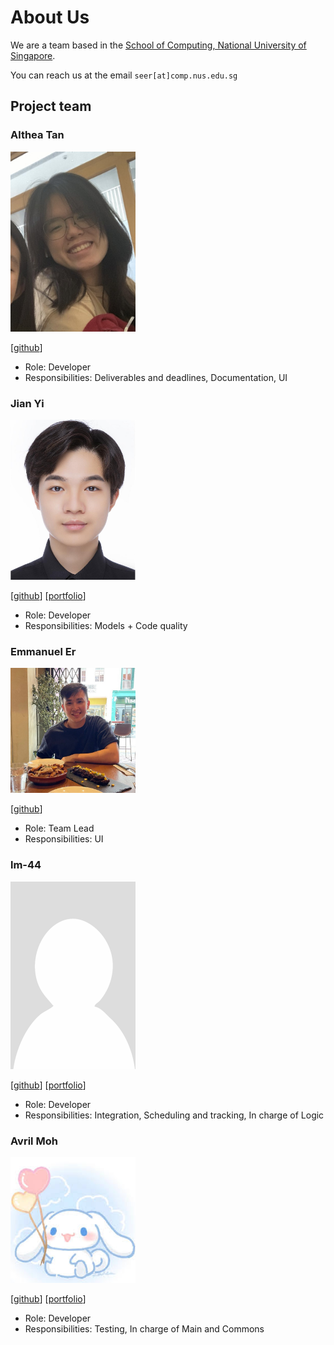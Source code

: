 # About Us
We are a team based in the [School of Computing, National University of Singapore](http://www.comp.nus.edu.sg).

You can reach us at the email `seer[at]comp.nus.edu.sg`

## Project team


### Althea Tan

<img src="images/althea28.png" width="200px">

[[github](https://github.com/althea28)]

* Role: Developer
* Responsibilities: Deliverables and deadlines, Documentation, UI

### Jian Yi

<img src="images/jian7490.png" width="200px">

[[github](http://github.com/jian7490)]
[[portfolio](team/jian7490.md)]

* Role: Developer
* Responsibilities: Models + Code quality

### Emmanuel Er
<img src="images/emmannyyy.png" width="200px">

[[github](http://github.com/emmannyyy)]
* Role: Team Lead
* Responsibilities: UI

### lm-44

<img src="images/lm-44.png" width="200px">

[[github](http://github.com/lm-44)]
[[portfolio](team/lm-44.md)]

* Role: Developer
* Responsibilities: Integration, Scheduling and tracking, In charge of Logic

### Avril Moh

<img src="images/avrilmohh.png" width="200px">

[[github](https://github.com/avrilmohh)]
[[portfolio](team/avrilmohh.md)]

* Role: Developer
* Responsibilities: Testing, In charge of Main and Commons
